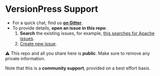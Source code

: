 # VersionPress Support

- For a quick chat, find us [**on Gitter**](https://gitter.im/versionpress/versionpress).
- To provide details, **open an issue in this repo**:
    1. **Search** the existing issues, for example,  [this searches for Apache issues](https://github.com/versionpress/support/issues?utf8=%E2%9C%93&q=Apache+is%3Aissue).
    2. [Create new issue](https://github.com/versionpress/support/issues/new).

:warning: This repo and all you share here is **public**. Make sure to remove any private information.

Note that this is a **community support**, provided on a best effort basis.
